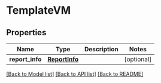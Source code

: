 # TemplateVM


## Properties
Name | Type | Description | Notes
------------ | ------------- | ------------- | -------------
**report_info** | [**ReportInfo**](ReportInfo.md) |  | [optional] 

[[Back to Model list]](../README.md#documentation-for-models) [[Back to API list]](../README.md#documentation-for-api-endpoints) [[Back to README]](../README.md)


